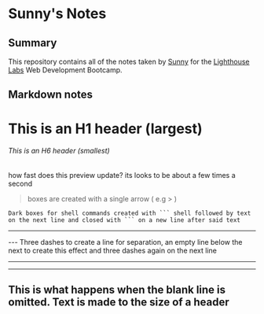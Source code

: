 # Sunny's Notes

## Summary

This repository contains all of the notes taken by [Sunny](https://github.com/snguyenbui) for the [Lighthouse Labs](https://www.lighthouselabs.ca/) Web Development Bootcamp.

## Markdown notes

# This is an H1 header (largest)
###### This is an H6 header (smallest)

how fast does this preview update? its looks to be about a few times a second

> boxes are created with a single arrow ( e.g > )

``` shell 
Dark boxes for shell commands created with ``` shell followed by text on the next line and closed with ``` on a new line after said text
```

---
--- Three dashes to create a line for separation, an empty line below the next to create this effect and three dashes again on the next line

---

---
This is what happens when the blank line is omitted. Text is made to the size of a header
---
